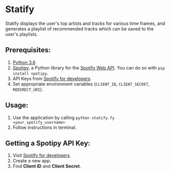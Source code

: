 # Statify
Statify displays the user's top artists and tracks for various time frames, and generates a playlist of recommended tracks which can be saved to the user's playlists.

## Prerequisites:
1. <a href='https://www.python.org/downloads/'>Python 3.6</a>
2. <a href="http://spotipy.readthedocs.io/en/latest/">Spotipy</a>, a Python library for the <a href="https://developer.spotify.com/documentation/web-api/">Spotify Web API</a>. You can do so with <code>pip install spotipy</code>.
3. API Keys from <a href="https://developer.spotify.com">Spotify for developers</a>.
4. Set appropriate environment variables (<code>CLIENT_ID</code>, <code>CLIENT_SECRET</code>, <code>REDIRECT_URI</code>).

## Usage:  
1. Use the application by calling <code>python statify.fy <your_spotify_username></code>
2. Follow instructions in terminal.

## Getting a Spotipy API Key:
1. Visit <a href='https://developer.spotify.com/dashboard/applications'>Spotify for developers</a>.
2. Create a new app.
3. Find **Client ID** and **Client Secret**.
